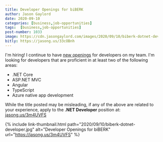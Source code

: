 ```yaml
---
title: Developer Openings for biBERK
author: Jason Gaylord
date: 2020-09-10
categories: [business,job-opportunities]
tags:  [business,job-opportunities]
post-number: 1033
image: https://cdn.jasongaylord.com/images/2020/09/10/biberk-dotnet-developer.jpg
bitly: https://jasong.us/33cOBnh
---
```


I'm hiring! I continue to have [new openings](https://jasong.us/3m4UVFS) for developers on my team. I'm looking for developers that are proficient in at least two of the following areas:

* .NET Core
* ASP.NET MVC
* Angular
* TypeScript
* Azure native app development

While the title posted may be misleading, if any of the above are related to your experience, apply to the **.NET Developer** position at: [jasong.us/3m4UVFS](https://jasong.us/3m4UVFS)

{% include link-thumbnail.html path="2020/09/10/biberk-dotnet-developer.jpg" alt="Developer Openings for biBERK" url="https://jasong.us/3m4UVFS" %}